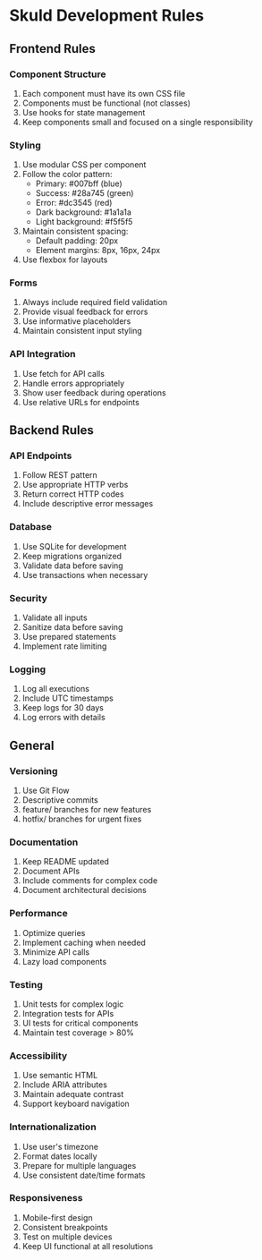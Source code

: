 # Skuld Development Rules

## Frontend Rules

### Component Structure
1. Each component must have its own CSS file
2. Components must be functional (not classes)
3. Use hooks for state management
4. Keep components small and focused on a single responsibility

### Styling
1. Use modular CSS per component
2. Follow the color pattern:
   - Primary: #007bff (blue)
   - Success: #28a745 (green)
   - Error: #dc3545 (red)
   - Dark background: #1a1a1a
   - Light background: #f5f5f5
3. Maintain consistent spacing:
   - Default padding: 20px
   - Element margins: 8px, 16px, 24px
4. Use flexbox for layouts

### Forms
1. Always include required field validation
2. Provide visual feedback for errors
3. Use informative placeholders
4. Maintain consistent input styling

### API Integration
1. Use fetch for API calls
2. Handle errors appropriately
3. Show user feedback during operations
4. Use relative URLs for endpoints

## Backend Rules

### API Endpoints
1. Follow REST pattern
2. Use appropriate HTTP verbs
3. Return correct HTTP codes
4. Include descriptive error messages

### Database
1. Use SQLite for development
2. Keep migrations organized
3. Validate data before saving
4. Use transactions when necessary

### Security
1. Validate all inputs
2. Sanitize data before saving
3. Use prepared statements
4. Implement rate limiting

### Logging
1. Log all executions
2. Include UTC timestamps
3. Keep logs for 30 days
4. Log errors with details

## General

### Versioning
1. Use Git Flow
2. Descriptive commits
3. feature/ branches for new features
4. hotfix/ branches for urgent fixes

### Documentation
1. Keep README updated
2. Document APIs
3. Include comments for complex code
4. Document architectural decisions

### Performance
1. Optimize queries
2. Implement caching when needed
3. Minimize API calls
4. Lazy load components

### Testing
1. Unit tests for complex logic
2. Integration tests for APIs
3. UI tests for critical components
4. Maintain test coverage > 80%

### Accessibility
1. Use semantic HTML
2. Include ARIA attributes
3. Maintain adequate contrast
4. Support keyboard navigation

### Internationalization
1. Use user's timezone
2. Format dates locally
3. Prepare for multiple languages
4. Use consistent date/time formats

### Responsiveness
1. Mobile-first design
2. Consistent breakpoints
3. Test on multiple devices
4. Keep UI functional at all resolutions 